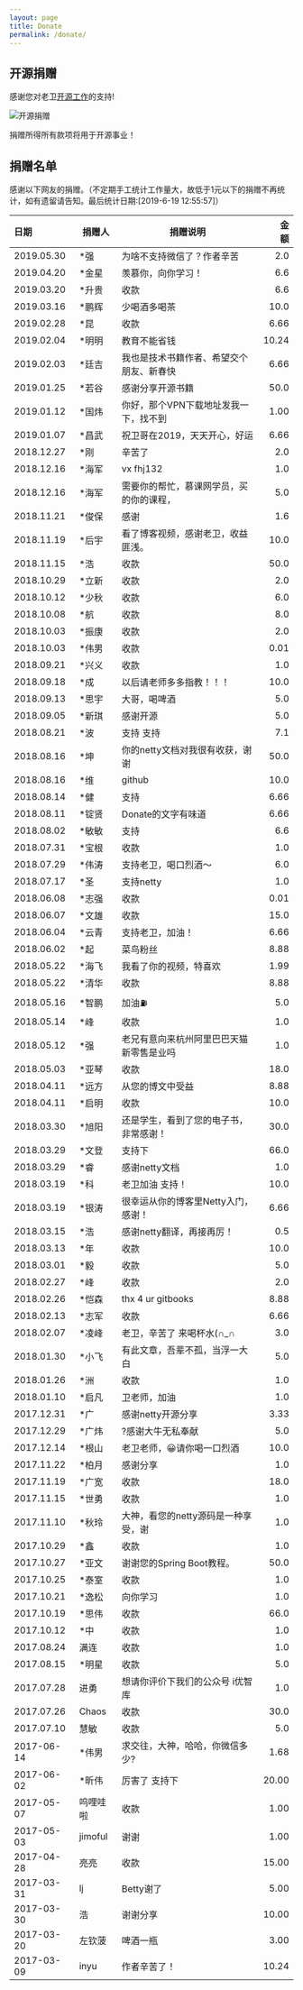 ```yaml
---
layout: page
title: Donate
permalink: /donate/
---
```


## 开源捐赠

感谢您对老卫[开源工作](https://github.com/waylau)的支持!

![开源捐赠](https://waylau.com/images/showmethemoney-sm.jpg)

捐赠所得所有款项将用于开源事业！

## 捐赠名单

感谢以下网友的捐赠。（不定期手工统计工作量大，故低于1元以下的捐赠不再统计，如有遗留请告知。最后统计日期:[2019-6-19 12:55:57]）

|日期  | 捐赠人  | 捐赠说明　|　金额 |
|:----|----| ----|----:|
2019.05.30 | *强 | 为啥不支持微信了？作者辛苦 | 2.0
2019.04.20 | *金星 | 羡慕你，向你学习！  | 6.6
2019.03.20 | *升贵 | 收款  | 6.6
2019.03.16 | *鹏辉 | 少喝酒多喝茶  | 10.0
2019.02.28 | *昆 | 收款  | 6.66
2019.02.04 | *明明 | 教育不能省钱 | 10.24	
2019.02.03 | *廷吉 | 我也是技术书籍作者、希望交个朋友、新春快 | 6.66	
2019.01.25 | *若谷 | 感谢分享开源书籍 | 50.0
2019.01.12 | *国炜 | 你好，那个VPN下载地址发我一下，找不到 | 1.00		
2019.01.07 | *昌武 | 祝卫哥在2019，天天开心，好运 | 6.66		
2018.12.27 | *刚 | 辛苦了 | 2.0
2018.12.16 | *海军 | vx fhj132 | 1.0
2018.12.16 | *海军 | 需要你的帮忙，慕课网学员，买的你的课程， | 5.0
2018.11.21 | *俊保 | 感谢 | 1.6
2018.11.19 | *后宇 | 看了博客视频，感谢老卫，收益匪浅。 | 10.0
2018.11.15 | *浩 | 收款  | 50.0
2018.10.29 | *立新 | 收款  | 2.0
2018.10.12 | *少秋 | 收款  | 6.0
2018.10.08 | *航 | 收款  | 8.0
2018.10.03 | *振康 | 收款  | 2.0
2018.10.03 | *伟男| 收款  | 0.01
2018.09.21 | *兴义 | 收款  | 1.0
2018.09.18 | *成 | 以后请老师多多指教！！！  | 10.0
2018.09.13 | *思宇 | 大哥，喝啤酒  | 5.0
2018.09.05 | *新琪 | 感谢开源  | 5.0
2018.08.21 | *波 | 支持 支持  | 7.1
2018.08.16 | *坤 | 你的netty文档对我很有收获，谢谢  | 50.0
2018.08.16 | *维 | github  | 10.0
2018.08.14 | *健 | 支持  | 6.66
2018.08.11 | *锭贤 | Donate的文字有味道  | 6.66
2018.08.02 | *敏敏 | 支持  | 6.6
2018.07.31 | *宝根 | 收款  | 1.0
2018.07.29 | *伟涛 | 支持老卫，喝口烈酒～  | 6.0
2018.07.17 | *圣 | 支持netty  | 1.0
2018.06.08 | *志强 | 收款 | 0.01
2018.06.07 | *文雄 | 收款 | 15.0
2018.06.04 | *云青 | 支持老卫，加油！ | 6.66
2018.06.02 | *起 | 菜鸟粉丝 | 8.88
2018.05.22 | *海飞 | 我看了你的视频，特喜欢 | 1.99
2018.05.22 | *清华| 收款 | 8.88
2018.05.16 | *智鹏 | 加油⛽ | 5.0
2018.05.14 | *峰 | 收款 | 1.0
2018.05.12 | *强 | 老兄有意向来杭州阿里巴巴天猫新零售是业吗 | 1.0
2018.05.03 | *亚琴 | 收款 | 18.0
2018.04.11 | *远方 | 从您的博文中受益 | 8.88
2018.04.11 | *启明 | 收款 | 10.0
2018.03.30 | *旭阳 | 还是学生，看到了您的电子书，非常感谢！ | 30.0
2018.03.29 | *文登 | 支持下 | 66.0
2018.03.29 | *睿 | 感谢netty文档 | 1.0
2018.03.19 | *科 | 老卫加油 支持！ | 10.0
2018.03.19 | *银涛 | 很幸运从你的博客里Netty入门，感谢！ | 6.66
2018.03.15 | *浩 | 感谢netty翻译，再接再厉！ | 0.5
2018.03.13 | *年 | 收款 | 10.0
2018.03.01 | *毅 | 收款 | 5.0
2018.02.27 | *峰 | 收款 | 2.0
2018.02.26 | *恺森 | thx 4 ur gitbooks | 8.88
2018.02.13 | *志军 | 收款 | 6.66
2018.02.07 | *凌峰 | 老卫，辛苦了 来喝杯水(∩_∩ | 3.0
2018.01.30 | *小飞 | 有此文章，吾辈不孤，当浮一大白 | 5.0
2018.01.26 | *洲 | 收款 | 1.0
2018.01.10 | *启凡 | 卫老师，加油 | 1.0
2017.12.31 | *广 | 感谢netty开源分享 | 3.33
2017.12.29 | *广炜 | ?感谢大牛无私奉献 | 5.0
2017.12.14 | *根山 | 老卫老师，😀请你喝一口烈酒 | 10.0
2017.11.22 | *柏月 | 感谢分享 | 1.0
2017.11.19 | *广宽| 收款 | 18.0
2017.11.15 | *世勇 | 收款 | 1.0
2017.11.10 | *秋玲 | 大神，看您的netty源码是一种享受，谢 | 1.0
2017.10.29 | *鑫 | 收款 | 1.0
2017.10.27 | *亚文 | 谢谢您的Spring Boot教程。 | 50.0
2017.10.25 | *泰室 | 收款 | 1.0
2017.10.21 | *逸松 | 向你学习 | 1.0
2017.10.19 | *思伟 | 收款 | 66.0
2017.10.12 | *中 | 收款 | 1.0
2017.08.24 | 满连 | 收款 | 1.0
2017.08.15 | *明星 | 收款 | 5.0
2017.07.28 | 进勇 | 想请你评价下我们的公众号 i优智库 | 1.0
2017.07.26 | Chaos  | 收款 | 30.0
2017.07.10 | 慧敏  | 收款 | 5.0
2017-06-14 | *伟男  | 求交往，大神，哈哈，你微信多少?| 1.68
2017-06-02 | *昕伟  | 厉害了 支持下 | 20.00
2017-05-07 | 呜哩哇啦  | 收款 | 1.00
2017-05-03 | jimoful  | 谢谢 | 1.00
2017-04-28 | 亮亮 | 收款 | 15.00
2017-03-31 | lj  | Betty谢了  | 5.00
2017-03-30 | 浩　|谢谢分享|10.00
2017-03-20 | 左钦菠 | 啤酒一瓶|3.00
2017-03-09 | inyu | 作者辛苦了！| 10.24
